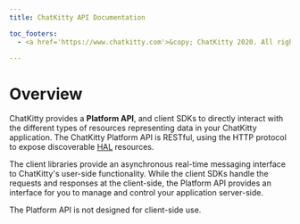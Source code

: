 ```yaml
---
title: ChatKitty API Documentation

toc_footers:
  - <a href='https://www.chatkitty.com'>&copy; ChatKitty 2020. All rights reserved</a>

---
```


# Overview

ChatKitty provides a **Platform API**, and client SDKs to directly interact with the different types
of resources representing data in your ChatKitty application. The ChatKitty Platform API is RESTful,
using the HTTP protocol to expose discoverable [HAL](http://stateless.co/hal_specification.html) resources.

The client libraries provide an asynchronous real-time messaging interface to ChatKitty's user-side functionality.
While the client SDKs handle the requests and responses at the client-side, the Platform API provides
an interface for you to manage and control your application server-side.

<aside class="notice">
 The Platform API is not designed for client-side use.
</aside>
